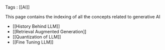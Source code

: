 Tags : [[AI]]

This page contains the indexing of all the concepts related to generative AI

- [[History Behind LLM]]
- [[Retrieval Augmented Generation]]
- [[Quantization of LLM]]
- [[Fine Tuning LLM]]
